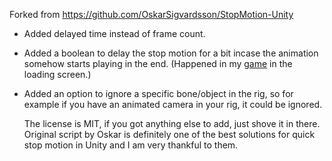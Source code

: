 Forked from https://github.com/OskarSigvardsson/StopMotion-Unity

- Added delayed time instead of frame count.
- Added a boolean to delay the stop motion for a bit incase the animation somehow starts playing in the end. (Happened in my [game](https://store.steampowered.com/app/1701890/Heartless__Dreadful__Return_by_72_Hours/) in the loading screen.)
- Added an option to ignore a specific bone/object in the rig, so for example if you have an animated camera in your rig, it could be ignored.

  The license is MIT, if you got anything else to add, just shove it in there.
  Original script by Oskar is definitely one of the best solutions for quick stop motion in Unity and I am very thankful to them.
